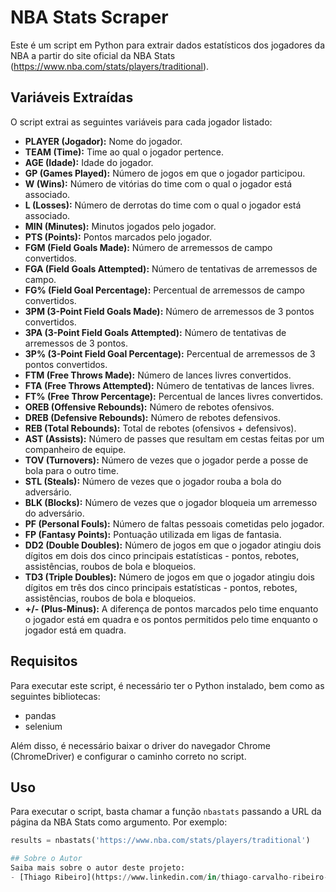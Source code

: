 # NBA Stats Scraper

Este é um script em Python para extrair dados estatísticos dos jogadores da NBA a partir do site oficial da NBA Stats (https://www.nba.com/stats/players/traditional).

## Variáveis Extraídas

O script extrai as seguintes variáveis para cada jogador listado:

- **PLAYER (Jogador):** Nome do jogador.
- **TEAM (Time):** Time ao qual o jogador pertence.
- **AGE (Idade):** Idade do jogador.
- **GP (Games Played):** Número de jogos em que o jogador participou.
- **W (Wins):** Número de vitórias do time com o qual o jogador está associado.
- **L (Losses):** Número de derrotas do time com o qual o jogador está associado.
- **MIN (Minutes):** Minutos jogados pelo jogador.
- **PTS (Points):** Pontos marcados pelo jogador.
- **FGM (Field Goals Made):** Número de arremessos de campo convertidos.
- **FGA (Field Goals Attempted):** Número de tentativas de arremessos de campo.
- **FG% (Field Goal Percentage):** Percentual de arremessos de campo convertidos.
- **3PM (3-Point Field Goals Made):** Número de arremessos de 3 pontos convertidos.
- **3PA (3-Point Field Goals Attempted):** Número de tentativas de arremessos de 3 pontos.
- **3P% (3-Point Field Goal Percentage):** Percentual de arremessos de 3 pontos convertidos.
- **FTM (Free Throws Made):** Número de lances livres convertidos.
- **FTA (Free Throws Attempted):** Número de tentativas de lances livres.
- **FT% (Free Throw Percentage):** Percentual de lances livres convertidos.
- **OREB (Offensive Rebounds):** Número de rebotes ofensivos.
- **DREB (Defensive Rebounds):** Número de rebotes defensivos.
- **REB (Total Rebounds):** Total de rebotes (ofensivos + defensivos).
- **AST (Assists):** Número de passes que resultam em cestas feitas por um companheiro de equipe.
- **TOV (Turnovers):** Número de vezes que o jogador perde a posse de bola para o outro time.
- **STL (Steals):** Número de vezes que o jogador rouba a bola do adversário.
- **BLK (Blocks):** Número de vezes que o jogador bloqueia um arremesso do adversário.
- **PF (Personal Fouls):** Número de faltas pessoais cometidas pelo jogador.
- **FP (Fantasy Points):** Pontuação utilizada em ligas de fantasia.
- **DD2 (Double Doubles):** Número de jogos em que o jogador atingiu dois dígitos em dois dos cinco principais estatísticas - pontos, rebotes, assistências, roubos de bola e bloqueios.
- **TD3 (Triple Doubles):** Número de jogos em que o jogador atingiu dois dígitos em três dos cinco principais estatísticas - pontos, rebotes, assistências, roubos de bola e bloqueios.
- **+/- (Plus-Minus):** A diferença de pontos marcados pelo time enquanto o jogador está em quadra e os pontos permitidos pelo time enquanto o jogador está em quadra.

## Requisitos

Para executar este script, é necessário ter o Python instalado, bem como as seguintes bibliotecas:

- pandas
- selenium

Além disso, é necessário baixar o driver do navegador Chrome (ChromeDriver) e configurar o caminho correto no script.

## Uso

Para executar o script, basta chamar a função `nbastats` passando a URL da página da NBA Stats como argumento. Por exemplo:

```python
results = nbastats('https://www.nba.com/stats/players/traditional')

## Sobre o Autor
Saiba mais sobre o autor deste projeto:
- [Thiago Ribeiro](https://www.linkedin.com/in/thiago-carvalho-ribeiro-a7ba64208/)
